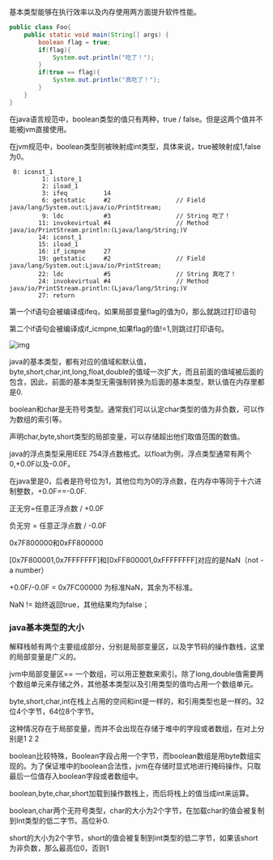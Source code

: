 基本类型能够在执行效率以及内存使用两方面提升软件性能。



```java
public class Foo{
    public static void main(String[] args) {
        boolean flag = true;
        if(flag){
            System.out.println("吃了！");
        }
        if(true == flag){
            System.out.println("真吃了！");
        }
    }
}
```

在java语言规范中，boolean类型的值只有两种，true / false。但是这两个值并不能被jvm直接使用。

在jvm规范中，boolean类型则被映射成int类型，具体来说，true被映射成1,false为0。

```
 0: iconst_1
         1: istore_1
         2: iload_1
         3: ifeq          14
         6: getstatic     #2                  // Field java/lang/System.out:Ljava/io/PrintStream;
         9: ldc           #3                  // String 吃了！
        11: invokevirtual #4                  // Method java/io/PrintStream.println:(Ljava/lang/String;)V
        14: iconst_1
        15: iload_1
        16: if_icmpne     27
        19: getstatic     #2                  // Field java/lang/System.out:Ljava/io/PrintStream;
        22: ldc           #5                  // String 真吃了！
        24: invokevirtual #4                  // Method java/io/PrintStream.println:(Ljava/lang/String;)V
        27: return
```

第一个if语句会被编译成ifeq，如果局部变量flag的值为0，那么就跳过打印语句

第二个if语句会被编译成if_icmpne,如果flag的值!=1,则跳过打印语句。

 ![img](https://static001.geekbang.org/resource/image/77/45/77dfb788a8ad5877e77fc28ed2d51745.png) 



java的基本类型，都有对应的值域和默认值，byte,short,char,int,long,float,double的值域一次扩大，而且前面的值域被后面的包含，因此，前面的基本类型无需强制转换为后面的基本类型，默认值在内存里都是0.

boolean和char是无符号类型。通常我们可以认定char类型的值为非负数，可以作为数组的索引等。

声明char,byte,short类型的局部变量，可以存储超出他们取值范围的数值。

java的浮点类型采用IEEE 754浮点数格式。以float为例，浮点类型通常有两个0,+0.0F以及-0.0F。

在java里是0，后者是符号位为1，其他位均为0的浮点数，在内存中等同于十六进制整数，+0.0F==-0.0F.

正无穷=任意正浮点数 / +0.0F

负无穷 = 任意正浮点数 / -0.0F

0x7F800000和0xFF800000

[0x7F800001,0x7FFFFFFF]和[0xFF800001,0xFFFFFFFF]对应的是NaN（not - a number）

+0.0F/-0.0F = 0x7FC00000  为标准NaN，其余为不标准。

NaN != 始终返回true，其他结果均为false；

### java基本类型的大小

解释栈帧有两个主要组成部分，分别是局部变量区，以及字节码的操作数栈，这里的局部变量是广义的。

jvm中局部变量区== 一个数组，可以用正整数来索引。除了long,double值需要两个数组单元来存储之外，其他基本类型以及引用类型的值均占用一个数组单元。



byte,short,char,int在栈上占用的空间和int是一样的，和引用类型也是一样的。32位4个字节，64位8个字节。

这种情况存在于局部变量，而并不会出现在存储于堆中的字段或者数组，在对上分别是1 2 2

boolean比较特殊，Boolean字段占用一个字节，而boolean数组是用byte数组实现的。为了保证堆中的boolean合法性，jvm在存储时显式地进行掩码操作。只取最后一位值存入boolean字段或者数组中。

boolean,byte,char,short加载到操作数栈上，而后将栈上的值当成int来运算。

boolean,char两个无符号类型，char的大小为2个字节，在加载char的值会被复制到Int类型的低二字节。高位补0.

short的大小为2个字节，short的值会被复制到int类型的低二字节，如果该short为非负数，那么最高位0，否则1